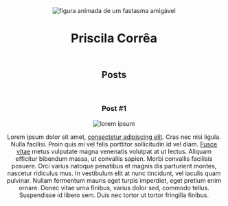 <!DOCTYPE html>
<html>
 <head>
	<meta charset="utf-8">
	<title> Priscila Corrêa </title>
 </head>
 <body>
	<header>
		<img src= "https://a.deviantart.net/avatars/a/m/amaranth18.gif?4" alt="figura animada de um fastasma amigável">
	<h1>Priscila Corrêa</h1>
	</header>
	<seaction>
	  <header>
	   <h2>Posts</h2>
	  </header>
	  <article>
	  <header>
	  <h3>Post #1</h3>
	</b>
	  <img src= "[https://photos.app.goo.gl/dX7frugNttTugTHj7](https://img00.deviantart.net/a228/i/2011/324/6/f/lorem_ipsum_shadow_art_by_absol_fimbulvetr-d4gqe3j.png)" alt="lorem ipsum">
	  <p>Lorem ipsum dolor sit amet, <a href= "https://br.lipsum.com/feed/html" target= "_blank">consectetur adipiscing elit</a>. Cras nec nisi ligula. Nulla facilisi. Proin quis mi vel felis porttitor sollicitudin id vel diam. <a href= "mailto: help@lipsum.com">Fusce vitae</a> metus vulputate magna venenatis volutpat at ut lectus. Aliquam efficitur bibendum massa, ut convallis sapien. Morbi convallis facilisis posuere. Orci varius natoque penatibus et magnis dis parturient montes, nascetur ridiculus mus. In vestibulum elit at nunc tincidunt, vel iaculis quam pulvinar. Nullam fermentum mauris eget turpis imperdiet, eget pretium enim ornare. Donec vitae urna finibus, varius dolor sed, commodo tellus. Suspendisse id libero sem. Duis nec tortor ut tortor fringilla finibus. </p>	  
	  </header>
	  </article>
	</seaction>
	<footer></footer>
 </body>
</html>
